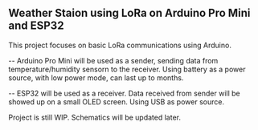 ## Weather Staion using LoRa on Arduino Pro Mini and ESP32

This project focuses on basic LoRa communications using Arduino.

-- Arduino Pro Mini will be used as a sender, sending data from temperature/humidity sensorn to the receiver. Using battery as a power source, with low power mode, can last up to months.

-- ESP32 will be used as a receiver. Data received from sender will be showed up on a small OLED screen. Using USB as power source.

Project is still WIP. Schematics will be updated later.